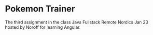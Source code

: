 # Pokemon Trainer
 The third assignment in the class Java Fullstack Remote Nordics Jan 23 hosted by Noroff for learning Angular.
